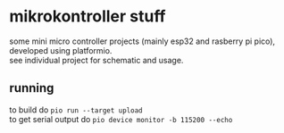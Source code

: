 # mikrokontroller stuff
some mini micro controller projects (mainly esp32 and rasberry pi pico), developed using platformio.  
see individual project for schematic and usage.
## running
to build do `pio run --target upload`  
to get serial output do `pio device monitor -b 115200 --echo`
